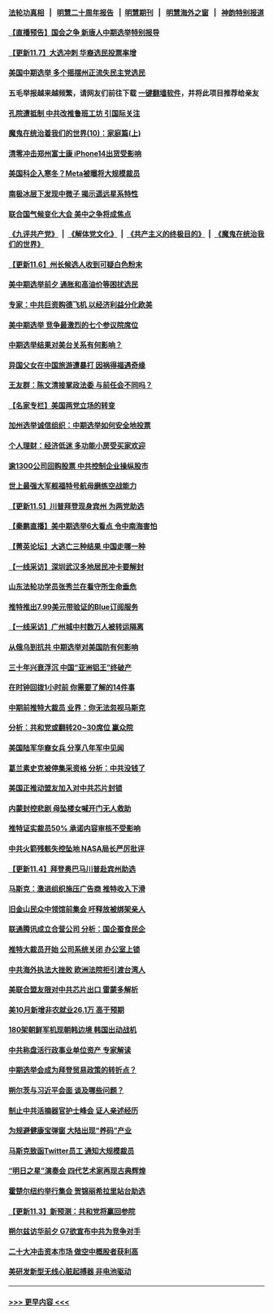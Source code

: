 #### [法轮功真相](https://github.com/gfw-breaker/truth/blob/master/README.md?t=0) &nbsp;&nbsp;|&nbsp;&nbsp; [明慧二十周年报告](https://github.com/gfw-breaker/mh-reports/blob/master/README.md?t=0) &nbsp;&nbsp;|&nbsp;&nbsp;[明慧期刊](https://github.com/gfw-breaker/mh-qikan) &nbsp;&nbsp;|&nbsp;&nbsp; [明慧海外之窗](https://github.com/gfw-breaker/mh-news/blob/master/README.md?t=0) &nbsp;&nbsp;|&nbsp;&nbsp; [神韵特别报道](https://github.com/gfw-breaker/mh-news/blob/master/shenyun.md?t=0)
#### [【直播预告】国会之争 新唐人中期选举特别报导](../pages/nf4514/n13858223.md?t=11080101) 
#### [【更新11.7】大选冲刺 华裔选民投票率增](../pages/nf4514/n13861157.md?t=11080101) 
#### [美国中期选举 多个摇摆州正流失民主党选民](../pages/nf4514/n13861010.md?t=11080101) 
#### 五毛举报越来越频繁，请网友们前往下载 [一键翻墙软件](https://github.com/gfw-breaker/ssr-accounts)，并将此项目推荐给亲友
#### [孔院遭抵制 中共改推鲁班工坊 引国际关注](../pages/nf4514/n13860725.md?t=11080101) 
#### [魔鬼在统治着我们的世界(10)：家庭篇(上)](../pages/nf4514/n10435448.md?t=11080101) 
#### [清零冲击郑州富士康 iPhone14出货受影响](../pages/nf4514/n13860720.md?t=11080101) 
#### [美国科企入寒冬？Meta被曝将大规模裁员](../pages/nf4514/n13860702.md?t=11080101) 
#### [南极冰层下发现中微子 揭示遥远星系特性](../pages/nf4514/n13860678.md?t=11080101) 
#### [联合国气候变化大会 美中之争将成焦点](../pages/nf4514/n13860639.md?t=11080101) 
#### [《九评共产党》](https://github.com/begood0513/9ping.md/blob/master/README.md) &nbsp;|&nbsp; [《解体党文化》](../../../../jtdwh.md/blob/master/README.md)  &nbsp;|&nbsp; [《共产主义的终极目的》](../../../../gczydzjmd.md/blob/master/README.md) &nbsp;|&nbsp; [《魔鬼在统治我们的世界》](../../../../mgztzwmdsj.md/blob/master/README.md) 
#### [【更新11.6】州长候选人收到可疑白色粉末](../pages/nf4514/n13860304.md?t=11080101) 
#### [美中期选举前夕 通胀和高油价等困扰选民](../pages/nf4514/n13860614.md?t=11080101) 
#### [专家：中共巨资购德飞机 以经济利益分化欧美](../pages/nf4514/n13860603.md?t=11080101) 
#### [美中期选举 竞争最激烈的七个参议院席位](../pages/nf4514/n13860287.md?t=11080101) 
#### [中期选举结果对美台关系有何影响？](../pages/nf4514/n13859857.md?t=11080101) 
#### [异国父女在中国旅游遭暴打 因祸得福遇奇缘](../pages/nf4514/n13856607.md?t=11080101) 
#### [王友群：陈文清接掌政法委 与前任会不同吗？](../pages/nf4514/n13859797.md?t=11080101) 
#### [【名家专栏】美国两党立场的转变](../pages/nf4514/n13860128.md?t=11080101) 
#### [加州选举诚信组织：中期选举如何安全地投票](../pages/nf4514/n13859863.md?t=11080101) 
#### [个人理财：经济低迷 多功能小房受买家欢迎](../pages/nf4514/n13860141.md?t=11080101) 
#### [逾1300公司回购股票 中共控制企业操纵股市](../pages/nf4514/n13860391.md?t=11080101) 
#### [世上最强大军舰福特号航母磨练空战能力](../pages/nf4514/n13859885.md?t=11080101) 
#### [【更新11.5】川普拜登现身宾州 为两党助选](../pages/nf4514/n13860112.md?t=11080101) 
#### [【秦鹏直播】美中期选举6大看点 令中南海害怕](../pages/nf4514/n13860296.md?t=11080101) 
#### [【菁英论坛】大逃亡三种结果 中国走哪一种](../pages/nf4514/n13860290.md?t=11080101) 
#### [【一线采访】深圳武汉多地居民冲卡要解封](../pages/nf4514/n13860278.md?t=11080101) 
#### [山东法轮功学员张秀兰在看守所生命垂危](../pages/nf4514/n13860281.md?t=11080101) 
#### [推特推出7.99美元带验证的Blue订阅服务](../pages/nf4514/n13860256.md?t=11080101) 
#### [【一线采访】广州城中村数万人被转运隔离](../pages/nf4514/n13860244.md?t=11080101) 
#### [从俄乌到抗共 中期选举对美国防有何影响](../pages/nf4514/n13860228.md?t=11080101) 
#### [三十年兴衰浮沉 中国“亚洲铝王”终破产](../pages/nf4514/n13859989.md?t=11080101) 
#### [在时钟回拨1小时前 你需要了解的14件事](../pages/nf4514/n13860155.md?t=11080101) 
#### [中期前推特大裁员 业界：你无法忽视马斯克](../pages/nf4514/n13860145.md?t=11080101) 
#### [分析：共和党或翻转20~30席位 赢众院](../pages/nf4514/n13860126.md?t=11080101) 
#### [美国陆军华裔女兵 分享八年军中见闻](../pages/nf4514/n13859920.md?t=11080101) 
#### [葛兰素史克被停集采资格 分析：中共没钱了](../pages/nf4514/n13860024.md?t=11080101) 
#### [美国正推动盟友加入对中共芯片封锁](../pages/nf4514/n13859981.md?t=11080101) 
#### [内蒙封控悲剧 母坠楼女喊开门无人救助](../pages/nf4514/n13859877.md?t=11080101) 
#### [推特证实裁员50% 承诺内容审核不受影响](../pages/nf4514/n13859880.md?t=11080101) 
#### [中共火箭残骸失控坠地 NASA局长严厉批评](../pages/nf4514/n13859814.md?t=11080101) 
#### [【更新11.4】拜登奥巴马川普赴宾州助选](../pages/nf4514/n13859517.md?t=11080101) 
#### [马斯克：激进组织施压广告商 推特收入下滑](../pages/nf4514/n13859705.md?t=11080101) 
#### [旧金山民众中领馆前集会 吁释放被绑架亲人](../pages/nf4514/n13859195.md?t=11080101) 
#### [联通腾讯成立合营公司 分析：国企蚕食民企](../pages/nf4514/n13858102.md?t=11080101) 
#### [推特大裁员开始 公司系统关闭 办公室上锁](../pages/nf4514/n13859659.md?t=11080101) 
#### [中共海外执法大挫败 欧洲法院拒引渡台湾人](../pages/nf4514/n13859684.md?t=11080101) 
#### [美联合盟友限对中共芯片出口 雷蒙多解析](../pages/nf4514/n13859663.md?t=11080101) 
#### [美10月新增非农就业26.1万 高于预期](../pages/nf4514/n13859610.md?t=11080101) 
#### [180架朝鲜军机现朝韩边境 韩国出动战机](../pages/nf4514/n13859552.md?t=11080101) 
#### [中共称盘活行政事业单位资产 专家解读](../pages/nf4514/n13859424.md?t=11080101) 
#### [中期选举会成为拜登贸易政策的转折点？](../pages/nf4514/n13859073.md?t=11080101) 
#### [朔尔茨与习近平会面 谈及哪些问题？](../pages/nf4514/n13859372.md?t=11080101) 
#### [制止中共活摘器官护士峰会 证人亲述经历](../pages/nf4514/n13859007.md?t=11080101) 
#### [为规避健康宝弹窗 大陆出现“养码”产业](../pages/nf4514/n13859373.md?t=11080101) 
#### [马斯克致函Twitter员工 通知大规模裁员](../pages/nf4514/n13859193.md?t=11080101) 
#### [“明日之星”演奏会 四代艺术家再现古典辉煌](../pages/nf4514/n13859070.md?t=11080101) 
#### [霍楚尔纽约举行集会 贺锦丽希拉里站台助选](../pages/nf4514/n13859085.md?t=11080101) 
#### [【更新11.3】新预测：共和党将赢回参院](../pages/nf4514/n13858154.md?t=11080101) 
#### [朔尔兹访华前夕 G7欲宣布中共为竞争对手](../pages/nf4514/n13858624.md?t=11080101) 
#### [二十大冲击资本市场 做空中概股者获利高](../pages/nf4514/n13858605.md?t=11080101) 
#### [美研发新型无线心脏起搏器 非电池驱动](../pages/nf4514/n13858493.md?t=11080101) 

----
#### [ >>> 更早内容 <<< ](../indexes/nf4514-earlier.md)
